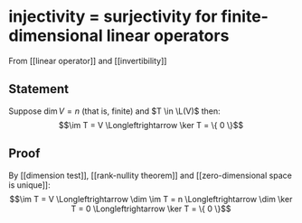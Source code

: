 # injectivity = surjectivity for finite-dimensional linear operators
From [[linear operator]] and [[invertibility]]

## Statement
Suppose $\dim V = n$ (that is, finite) and $T \in \L(V)$ then:
$$\im T = V \Longleftrightarrow \ker T = \{ 0 \}$$

## Proof
By [[dimension test]], [[rank-nullity theorem]] and [[zero-dimensional space is unique]]:
$$\im T = V \Longleftrightarrow \dim \im T = n \Longleftrightarrow \dim \ker T = 0 \Longleftrightarrow \ker T = \{ 0 \}$$